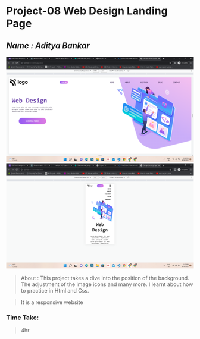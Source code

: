 # **Project-08 Web Design Landing Page**

## _Name : Aditya Bankar_

![](./screenshot8.png)
![](./screenshot8mobile.png)

> About :
   This project takes a dive into the position of the background. The adjustment of the image icons and many more.
    I learnt about how to practice in Html and Css.

>   It is a responsive website

### Time Take: 
>4hr
